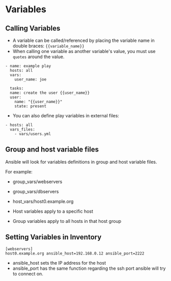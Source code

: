 # Variables

## Calling Variables
- A variable can be called/referenced by placing the variable name in double braces: ``{{variable_name}}``
- When calling one variable as another variable's value, you must use ``quotes`` around the value.

````
- name: example play
  hosts: all
  vars:
    user_name: joe

  tasks:
  name: create the user {{user_name}}
  user:
    name: "{{user_name}}"
    state: present

````
- You can also define play variables in external files:
````
- hosts: all
  vars_files:
    - vars/users.yml

````

## Group and host variable files
Ansible will look for variables definitions in group and host variable files.

For example:
- group_vars/webservers
- group_vars/dbservers
- host_vars/host0.example.org

- Host variables apply to a specific host
- Group variables apply to all hosts in that host group

## Setting Variables in Inventory
````
[webservers]
host0.example.org ansible_host=192.168.0.12 ansible_port=2222
````
- ansible_host sets the IP address for the host
- ansible_port has the same function regarding the ssh port ansible will try to connect on.
